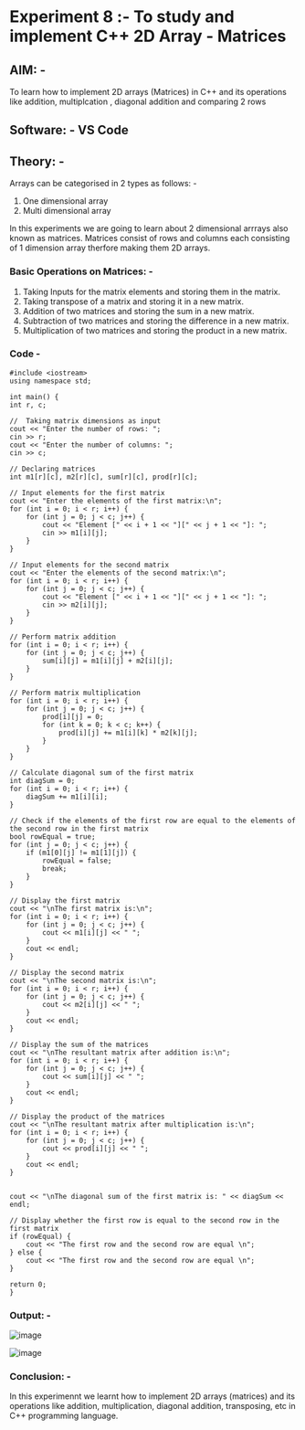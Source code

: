 # Experiment 8 :- To study and implement C++ 2D Array - Matrices

## AIM: -
To learn how to implement 2D arrays (Matrices) in C++ and its operations like addition, multiplcation , diagonal addition and comparing 2 rows 

## Software: - VS Code

## Theory: -

Arrays can be categorised in 2 types as follows: -
1. One dimensional array
2. Multi dimensional array

In this experiments we are going to learn about 2 dimensional arrrays also known as matrices. Matrices consist of rows and columns each consisting of 1 dimension array therfore making them 2D arrays. 

### Basic Operations on Matrices: - 

1. Taking Inputs for the matrix elements and storing them in the matrix.
2. Taking transpose of a matrix and storing it in a new matrix.
3. Addition of two matrices and storing the sum in a new matrix.
4. Subtraction of two matrices and storing the difference in a new matrix.
5. Multiplication of two matrices and storing the product in a new matrix.

### Code - 

```
#include <iostream>
using namespace std;

int main() {
int r, c;

//  Taking matrix dimensions as input
cout << "Enter the number of rows: ";
cin >> r;
cout << "Enter the number of columns: ";
cin >> c;

// Declaring matrices
int m1[r][c], m2[r][c], sum[r][c], prod[r][c];

// Input elements for the first matrix
cout << "Enter the elements of the first matrix:\n";
for (int i = 0; i < r; i++) {
    for (int j = 0; j < c; j++) {
        cout << "Element [" << i + 1 << "][" << j + 1 << "]: ";
        cin >> m1[i][j];
    }
}

// Input elements for the second matrix
cout << "Enter the elements of the second matrix:\n";
for (int i = 0; i < r; i++) {
    for (int j = 0; j < c; j++) {
        cout << "Element [" << i + 1 << "][" << j + 1 << "]: ";
        cin >> m2[i][j];
    }
}

// Perform matrix addition
for (int i = 0; i < r; i++) {
    for (int j = 0; j < c; j++) {
        sum[i][j] = m1[i][j] + m2[i][j];
    }
}

// Perform matrix multiplication
for (int i = 0; i < r; i++) {
    for (int j = 0; j < c; j++) {
        prod[i][j] = 0;
        for (int k = 0; k < c; k++) {
            prod[i][j] += m1[i][k] * m2[k][j];
        }
    }
}

// Calculate diagonal sum of the first matrix
int diagSum = 0;
for (int i = 0; i < r; i++) {
    diagSum += m1[i][i];
}

// Check if the elements of the first row are equal to the elements of the second row in the first matrix
bool rowEqual = true;
for (int j = 0; j < c; j++) {
    if (m1[0][j] != m1[1][j]) {
        rowEqual = false;
        break;
    }
}

// Display the first matrix
cout << "\nThe first matrix is:\n";
for (int i = 0; i < r; i++) {
    for (int j = 0; j < c; j++) {
        cout << m1[i][j] << " ";
    }
    cout << endl;
}

// Display the second matrix
cout << "\nThe second matrix is:\n";
for (int i = 0; i < r; i++) {
    for (int j = 0; j < c; j++) {
        cout << m2[i][j] << " ";
    }
    cout << endl;
}

// Display the sum of the matrices
cout << "\nThe resultant matrix after addition is:\n";
for (int i = 0; i < r; i++) {
    for (int j = 0; j < c; j++) {
        cout << sum[i][j] << " ";
    }
    cout << endl;
}

// Display the product of the matrices
cout << "\nThe resultant matrix after multiplication is:\n";
for (int i = 0; i < r; i++) {
    for (int j = 0; j < c; j++) {
        cout << prod[i][j] << " ";
    }
    cout << endl;
}


cout << "\nThe diagonal sum of the first matrix is: " << diagSum << endl;

// Display whether the first row is equal to the second row in the first matrix
if (rowEqual) {
    cout << "The first row and the second row are equal \n";
} else {
    cout << "The first row and the second row are equal \n";
}

return 0;
}
```

### Output: - 

![image](https://github.com/user-attachments/assets/7a82caa3-1344-40a9-9e91-7fcc2b81bb77)

![image](https://github.com/user-attachments/assets/072911e7-1f8c-4b9e-90a4-892ef8b3c0f5)




### Conclusion: -

In this experimennt we learnt how to implement 2D arrays (matrices) and its operations like addition, multiplication, diagonal addition, transposing, etc in C++ programming language.
